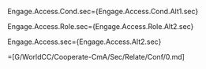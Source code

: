 Engage.Access.Cond.sec={Engage.Access.Cond.Alt1.sec}

Engage.Access.Role.sec={Engage.Access.Role.Alt2.sec}

Engage.Access.sec={Engage.Access.Alt2.sec}

=[G/WorldCC/Cooperate-CmA/Sec/Relate/Conf/0.md]

